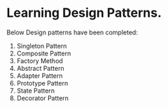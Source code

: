 # Learning Design Patterns.

Below Design patterns have been completed:
1. Singleton Pattern
2. Composite Pattern
3. Factory Method
4. Abstract Pattern
5. Adapter Pattern
6. Prototype Pattern
7. State Pattern
8. Decorator Pattern

